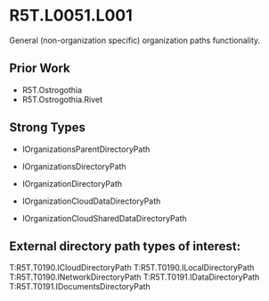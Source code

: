 # R5T.L0051.L001
General (non-organization specific) organization paths functionality.


## Prior Work

* R5T.Ostrogothia
* R5T.Ostrogothia.Rivet


## Strong Types

* IOrganizationsParentDirectoryPath
* IOrganizationsDirectoryPath
* IOrganizationDirectoryPath

* IOrganizationCloudDataDirectoryPath
* IOrganizationCloudSharedDataDirectoryPath


## External directory path types of interest:

T:R5T.T0190.ICloudDirectoryPath
T:R5T.T0190.ILocalDirectoryPath
T:R5T.T0190.INetworkDirectoryPath
T:R5T.T0191.IDataDirectoryPath
T:R5T.T0191.IDocumentsDirectoryPath
